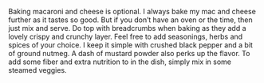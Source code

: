 Baking macaroni and cheese is optional. I always bake my mac and cheese further as it tastes so good. But if you don’t have an oven or the time, then just mix and serve.
Do top with breadcrumbs when baking as they add a lovely crispy and crunchy layer.
Feel free to add seasonings, herbs and spices of your choice. I keep it simple with crushed black pepper and a bit of ground nutmeg. A dash of mustard powder also perks up the flavor.
To add some fiber and extra nutrition to in the dish, simply mix in some steamed veggies. 